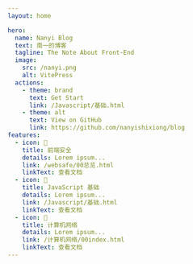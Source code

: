 ```yaml
---
layout: home

hero:
  name: Nanyi Blog
  text: 南一的博客
  tagline: The Note About Front-End
  image:
    src: /nanyi.png
    alt: VitePress
  actions:
    - theme: brand
      text: Get Start
      link: /Javascript/基础.html
    - theme: alt
      text: View on GitHub
      link: https://github.com/nanyishixiong/blog
features:
  - icon: 🍕
    title: 前端安全
    details: Lorem ipsum...
    link: /websafe/00总览.html
    linkText: 查看文档
  - icon: 🍔
    title: JavaScript 基础
    details: Lorem ipsum...
    link: /Javascript/基础.html
    linkText: 查看文档
  - icon: 🍭
    title: 计算机网络
    details: Lorem ipsum...
    link: /计算机网络/00index.html
    linkText: 查看文档
---
```


<style>
:root {
  --vp-home-hero-name-color: transparent;
  --vp-home-hero-name-background: -webkit-linear-gradient(120deg, #30a46c 30%, #47caff);

  --vp-home-hero-image-background-image: linear-gradient(-45deg, #30a46c 50%, #47caff 50%);
  --vp-home-hero-image-filter: blur(40px);
}

@media (min-width: 640px) {
  :root {
    --vp-home-hero-image-filter: blur(56px);
  }
}

@media (min-width: 960px) {
  :root {
    --vp-home-hero-image-filter: blur(72px);
  }
}
</style>
